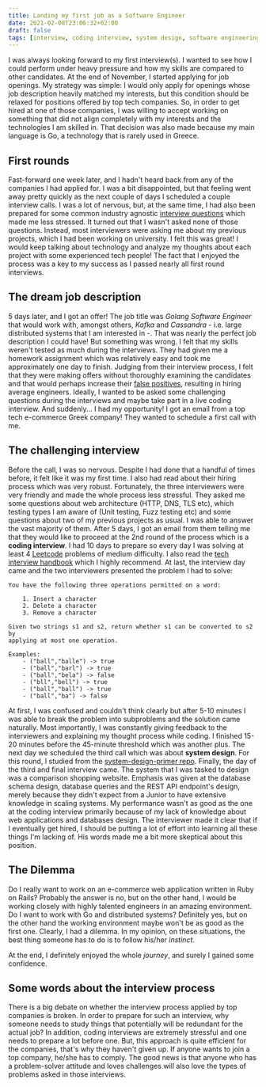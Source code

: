 ```yaml
---
title: Landing my first job as a Software Engineer
date: 2021-02-08T23:06:32+02:00
draft: false
tags: [interview, coding interview, system design, software engineering]
---
```




I was always looking forward to my first interview(s). I wanted to see how I could
perform under heavy pressure and how my skills are compared to other candidates.
At the end of November, I started applying for job openings. My strategy was 
simple: I would only apply for openings whose job description heavily
matched my interests, but this condition should be relaxed for positions offered by top tech 
companies. So, in order to get hired at one of those companies, I was willing to accept working on something that did not align completely with my interests and the technologies I am skilled in. That decision was also made because my main language is Go, a technology that is rarely used in Greece.

## __First rounds__

Fast-forward one week later, and I hadn't heard back from any of the companies I had applied for. I was a bit disappointed, but that feeling went away pretty quickly as the next couple of days I scheduled a couple interview calls. I was a lot of nervous, but, at the same time, I had also been prepared for some common industry agnostic [interview questions](https://www.indeed.com/career-advice/interviewing/top-interview-questions-and-answers) which made me less stressed. It turned out that I wasn't asked none of those questions. Instead, most interviewers were asking me about my previous projects,
which I had been working on university. I felt this was great! I would keep talking
about technology and analyze my thoughts about each project with some experienced 
tech people! The fact that I enjoyed the process was a key to my success as I 
passed nearly all first round interviews. 

## __The dream job description__ 

5 days later, and I got an offer! The job title was *Golang Software Engineer* that
would work with, amongst others, *Kafka* and *Cassandra* - i.e. large distributed systems that I am interested in -. That was nearly the perfect job description I could have! But something was wrong. I felt that my skills weren't tested 
as much during the interviews. They had given me a homework assignment which was 
relatively easy and took me approximately one day to finish. Judging from their interview process, I felt that they were making offers without thoroughly examining the candidates and that would perhaps increase their [false positives](https://en.wikipedia.org/wiki/False_positives_and_false_negatives), resulting in hiring average engineers.  Ideally, I wanted to be asked some challenging questions during the interviews and maybe take part in a live coding interview. And suddenly... I had my opportunity! I got an email from a top tech e-commerce Greek company! They wanted to schedule a first call with me.

## __The challenging interview__

Before the call, I was so nervous. Despite I had done that a handful of times before, it felt like it was my first time. I also had read about their hiring process which was very robust. Fortunately, the three interviewers were very friendly and made the whole process less stressful. They asked me some questions about web architecture (HTTP, DNS, TLS etc), which testing types I am aware of (Unit testing, Fuzz testing etc) and some questions about two of my previous projects as usual. I was able to answer the vast majority of them. After 5 days, I got an email from them telling me 
that they would like to proceed at the 2nd round of the process which is a __coding interview__. I had 10 days to prepare so every day I was solving at least 4 [Leetcode](https://leetcode.com/) problems of medium difficulty. I also read the [tech interview handbook](https://github.com/yangshun/tech-interview-handbook) which I highly recommend. At last, the interview day came and the two interviewers presented the problem I had to solve:  

    You have the following three operations permitted on a word:

        1. Insert a character 
        2. Delete a character 
        3. Remove a character 
    
    Given two strings s1 and s2, return whether s1 can be converted to s2 by
    applying at most one operation.

    Examples:
        - ("ball","balle") -> true 
        - ("ball","barl") -> true
        - ("ball","bela") -> false
        - ("bll","bell") -> true
        - ("ball","ball") -> true
        - ("ball","ba") -> false
At first, I was confused and couldn't think clearly but after 5-10 minutes I was able to break the problem into subproblems and the solution came naturally.
Most importantly, I was constantly giving feedback to the interviewers and explaining my thought process while coding. I finished 15-20 minutes before the 45-minute threshold 
which was another plus. The next day we scheduled the third call which was about
__system design__. For this round, I studied from the [system-design-primer repo](https://github.com/donnemartin/system-design-primer). Finally, the day of the third and final interview came. The system that I was tasked to design was a comparison shopping website. Emphasis was given at the database schema design, database queries and the REST API endpoint's design, merely because they didn't expect from a Junior to have extensive knowledge in scaling systems. My performance wasn't as good as the one at the coding interview primarily because of my lack of knowledge about 
web applications and databases design. The interviewer made it clear that if I eventually get hired, I should be putting a lot of effort into learning all these things I'm lacking of. His words made me a bit more skeptical about this position. 

## __The Dilemma__

Do I really want to work on an e-commerce web application written in Ruby on Rails? Probably the answer is no, but on the other hand, I would be working closely with highly talented engineers in an amazing environment. 
Do I want to work with Go and distributed systems? Definitely yes, but on the other hand the working environment maybe won't be as good as the first one.
Clearly, I had a dilemma. In my opinion, on these situations, the best thing someone has to do is to follow his/her *instinct*. 

At the end, I definitely enjoyed the whole *journey*, and surely I gained some confidence.  

## __Some words about the interview process__

There is a big debate on whether the interview process applied by top companies is broken. In order to prepare for such an interview, why someone needs to study things that potentially will be redundant for the actual job? In addition, coding interviews are extremely stressful and one needs to prepare a lot before one. 
But, this approach is quite efficient for the companies, that's why they haven't given up. If anyone wants to join a top company, he/she has to comply. The good news is that anyone who has a problem-solver attitude and loves challenges will also love the types of problems asked in those interviews. 


